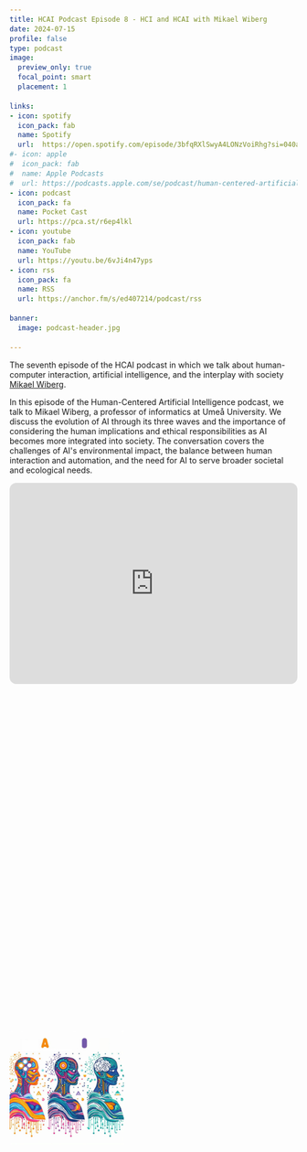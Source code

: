 ```yaml
---
title: HCAI Podcast Episode 8 - HCI and HCAI with Mikael Wiberg
date: 2024-07-15
profile: false
type: podcast
image:
  preview_only: true
  focal_point: smart
  placement: 1

links: 
- icon: spotify
  icon_pack: fab
  name: Spotify
  url:  https://open.spotify.com/episode/3bfqRXlSwyA4LONzVoiRhg?si=040aae2e3de8425d
#- icon: apple
#  icon_pack: fab
#  name: Apple Podcasts
#  url: https://podcasts.apple.com/se/podcast/human-centered-artificial-intelligence/id1717384556?i=1000658141990
- icon: podcast
  icon_pack: fa
  name: Pocket Cast
  url: https://pca.st/r6ep4lkl
- icon: youtube
  icon_pack: fab
  name: YouTube
  url: https://youtu.be/6vJi4n47yps
- icon: rss
  icon_pack: fa
  name: RSS
  url: https://anchor.fm/s/ed407214/podcast/rss

banner:
  image: podcast-header.jpg  

---
```


The seventh episode of the HCAI podcast in which we talk about human-computer interaction, artificial intelligence, and the interplay with society [Mikael Wiberg](https://www.umu.se/en/staff/mikael-wiberg/).



<!--more-->

In this episode of the Human-Centered Artificial Intelligence podcast, we talk to Mikael Wiberg, a professor of informatics at Umeå University. We discuss the evolution of AI through its three waves and the importance of considering the human implications and ethical responsibilities as AI becomes more integrated into society. The conversation covers the challenges of AI's environmental impact, the balance between human interaction and automation, and the need for AI to serve broader societal and ecological needs. 

<iframe style="border-radius:12px" src="https://open.spotify.com/embed/episode/3bfqRXlSwyA4LONzVoiRhg/video?utm_source=generator" width="100%" height="352" frameBorder="0" allowfullscreen="" allow="autoplay; clipboard-write; encrypted-media; fullscreen; picture-in-picture" loading="lazy"></iframe>

<!--iframe allow="autoplay *; encrypted-media *; fullscreen *; clipboard-write" frameborder="0" height="175" style="width:100%;overflow:hidden;border-radius:10px;" sandbox="allow-forms allow-popups allow-same-origin allow-scripts allow-storage-access-by-user-activation allow-top-navigation-by-user-activation" src="https://embed.podcasts.apple.com/se/podcast/human-centered-artificial-intelligence/id1717384556?i=1000658141990"></iframe-->

<iframe width="100%" height="600" https://www.youtube.com/embed/6vJi4n47yps?si=U6dOqMYZcKHzWcxE" title="HCAI Podcast Episode 8 - HCI and HCAI with Mikael Wiberg" frameborder="0" allow="accelerometer; autoplay; clipboard-write; encrypted-media; gyroscope; picture-in-picture; web-share" allowfullscreen></iframe>



<img src="featured.jpg" width="200px">